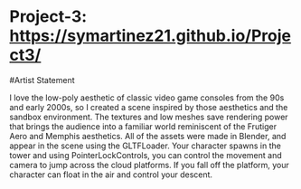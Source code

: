 # Project-3: https://symartinez21.github.io/Project3/

#Artist Statement
<p> I love the low-poly aesthetic of classic video game consoles from the 90s and early 2000s, so I created a scene inspired by those aesthetics and the sandbox environment. The textures and low meshes save rendering power that brings the audience into a familiar world reminiscent of the Frutiger Aero and Memphis aesthetics. All of the assets were made in Blender, and appear in the scene using the GLTFLoader. Your character spawns in the tower and using PointerLockControls, you can control the movement and camera to jump across the cloud platforms. If you fall off the platform, your character can float in the air and control your descent. <p>
